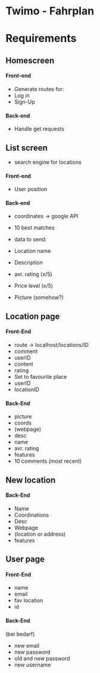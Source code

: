 # Twimo - Fahrplan 
 
# Requirements

## Homescreen

#### Front-end

* Generate routes for: 
*   Log in 
*   Sign-Up 

#### Back-end 
* Handle get requests 


## List screen 
* search engine for locations 

#### Front-end 
* User position 

#### Back-end 
* coordinates -> google API 
* 10 best matches 

* data to send: 
*   Location name 
*   Description 
*   avr. rating (x/5) 
*   Price level (x/5)
*   Picture (somehow?)

## Location page

#### Front-End
* route -> localhost/locations/ID
* comment 
*   userID 
*   content 
*   rating 
* Set to favourite place 
*   userID 
*   locationID

#### Back-End 
* picture 
* coords 
* (webpage)
* desc
* name 
* avr. rating 
* features 
* 10 comments (most recent) 


## New location 
#### Back-End 
* Name 
* Coordinations 
* Desc 
* Webpage
* (location or address)
* features 

## User page 

#### Front-End 
* name
* email 
* fav location 
* id 

#### Back-End 
(bei bedarf)
* new email 
* new password 
*   old and new password 
* new username
